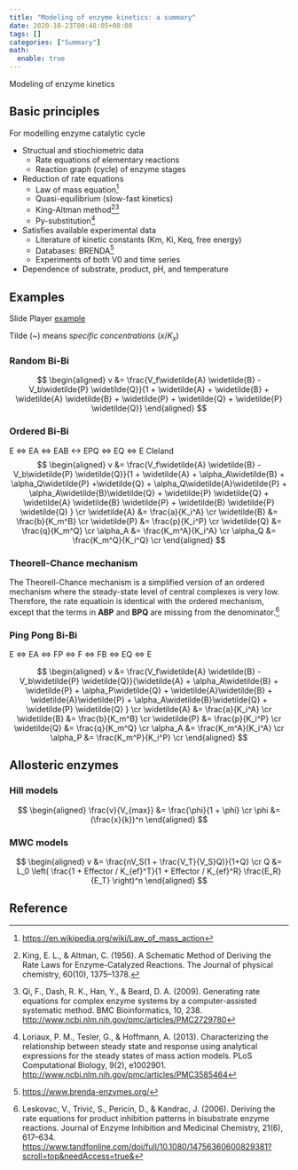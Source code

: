 ```yaml
---
title: "Modeling of enzyme kinetics: a summary"
date: 2020-10-23T00:48:05+08:00
tags: []
categories: ["Summary"]
math:
  enable: true
---
```


Modeling of enzyme kinetics

<!--more-->

## Basic principles
For modelling enzyme catalytic cycle
* Structual and stiochiometric data
  * Rate equations of elementary reactions
  * Reaction graph (cycle) of enzyme stages
* Reduction of rate equations
  * Law of mass equation[^LawofMass]
  * Quasi-equilibrium (slow-fast kinetics)
  * King-Altman method[^King1956][^Qi2009]
  * Py-substitution[^Loriaux2013]
* Satisfies available experimental data
  * Literature of kinetic constants (Km, Ki, Keq, free energy)
  * Databases: BRENDA[^BRENDA]
  * Experiments of both V0 and time series
* Dependence of substrate, product, pH, and temperature

## Examples
Slide Player [example](https://slideplayer.com/slide/6341522/)

Tilde (~) means _specific concentrations_ ($x / K_x$)

### Random Bi-Bi

$$
\begin{aligned}
v &= \frac{V_f\widetilde{A} \widetilde{B} - V_b\widetilde{P} \widetilde{Q}}{1 + \widetilde{A} + \widetilde{B} + \widetilde{A} \widetilde{B} + \widetilde{P} + \widetilde{Q} + \widetilde{P} \widetilde{Q}}
\end{aligned}
$$

### Ordered Bi-Bi
E <=> EA <=> EAB <-> EPQ <=> EQ <=> E
Cleland
$$
\begin{aligned}
v &= \frac{V_f\widetilde{A} \widetilde{B} - V_b\widetilde{P} \widetilde{Q}}{1 + \widetilde{A} + \alpha_A\widetilde{B} + \alpha_Q\widetilde{P} +\widetilde{Q} + \alpha_Q\widetilde{A}\widetilde{P} + \alpha_A\widetilde{B}\widetilde{Q} + \widetilde{P} \widetilde{Q} + \widetilde{A} \widetilde{B} \widetilde{P} + \widetilde{B} \widetilde{P} \widetilde{Q} } \cr
\widetilde{A} &= \frac{a}{K_i^A}  \cr
\widetilde{B} &= \frac{b}{K_m^B}  \cr
\widetilde{P} &= \frac{p}{K_i^P}  \cr
\widetilde{Q} &= \frac{q}{K_m^Q}  \cr
\alpha_A &= \frac{K_m^A}{K_i^A} \cr
\alpha_Q &= \frac{K_m^Q}{K_i^Q} \cr
\end{aligned}
$$

### Theorell-Chance mechanism
The Theorell-Chance mechanism is a simplified version of an ordered mechanism where the steady-state level of central complexes is very low. Therefore, the rate equatioin is identical with the ordered mechanism, except that the terms in **ABP** and **BPQ** are missing from the denominator.[^Leskovac2006]

### Ping Pong Bi-Bi
E <=> EA <=> FP <=> F <=> FB <=> EQ <=> E

$$
\begin{aligned}
v &= \frac{V_f\widetilde{A} \widetilde{B} - V_b\widetilde{P} \widetilde{Q}}{\widetilde{A} + \alpha_A\widetilde{B} + \widetilde{P} + \alpha_P\widetilde{Q} + \widetilde{A}\widetilde{B} + \widetilde{A}\widetilde{P} + \alpha_A\widetilde{B}\widetilde{Q} + \widetilde{P} \widetilde{Q} } \cr
\widetilde{A} &= \frac{a}{K_i^A}  \cr
\widetilde{B} &= \frac{b}{K_m^B}  \cr
\widetilde{P} &= \frac{p}{K_i^P}  \cr
\widetilde{Q} &= \frac{q}{K_m^Q}  \cr
\alpha_A &= \frac{K_m^A}{K_i^A} \cr
\alpha_P &= \frac{K_m^P}{K_i^P} \cr
\end{aligned}
$$

## Allosteric enzymes

### Hill models
$$
\begin{aligned}
  \frac{v}{V_{max}} &= \frac{\phi}{1 + \phi}  \cr
  \phi &= (\frac{x}{k})^n
\end{aligned}
$$

### MWC models
$$
\begin{aligned}
  v &= \frac{nV_S(1 + \frac{V_T}{V_S}Q)}{1+Q} \cr
  Q &= L_0 \left( \frac{1 + Effector / K_{ef}^T}{1 + Effector / K_{ef}^R} \frac{E_R}{E_T} \right)^n
\end{aligned}
$$

## Reference

[^BRENDA]: <https://www.brenda-enzymes.org/>

[^Qi2009]: Qi, F., Dash, R. K., Han, Y., & Beard, D. A. (2009). Generating rate equations for complex enzyme systems by a computer-assisted systematic method. BMC Bioinformatics, 10, 238. http://www.ncbi.nlm.nih.gov/pmc/articles/PMC2729780

[^Loriaux2013]: Loriaux, P. M., Tesler, G., & Hoffmann, A. (2013). Characterizing the relationship between steady state and response using analytical expressions for the steady states of mass action models. PLoS Computational Biology, 9(2), e1002901. http://www.ncbi.nlm.nih.gov/pmc/articles/PMC3585464

[^King1956]: King, E. L., & Altman, C. (1956). A Schematic Method of Deriving the Rate Laws for Enzyme-Catalyzed Reactions. The Journal of physical chemistry, 60(10), 1375–1378.

[^Leskovac2006]: Leskovac, V., Trivić, S., Pericin, D., & Kandrac, J. (2006). Deriving the rate equations for product inhibition patterns in bisubstrate enzyme reactions. Journal of Enzyme Inhibition and Medicinal Chemistry, 21(6), 617–634. https://www.tandfonline.com/doi/full/10.1080/14756360600829381?scroll=top&needAccess=true&

[^LawofMass]: <https://en.wikipedia.org/wiki/Law_of_mass_action>

